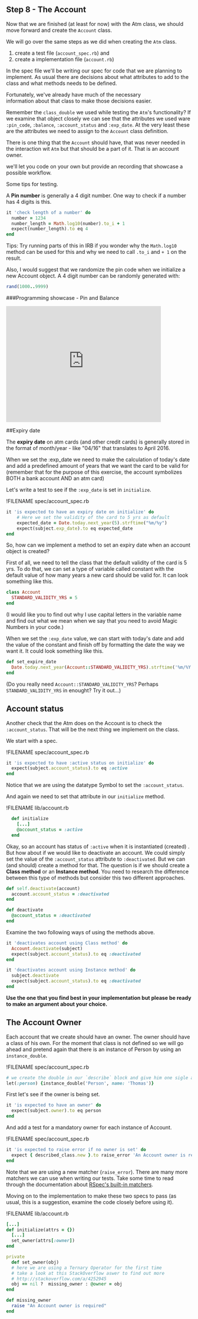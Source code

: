## Step 8 - The Account

Now that we are finished (at least for now) with the Atm class, we should move forward and create the `Account` class. 

We will go over the same steps as we did when creating the `Atm` class. 

1. create a test file (`account_spec.rb`) and
2. create a implementation file (`account.rb`)

In the spec file we'll be writing our spec for code that we are planning to implement. As usual there are decisions about what attributes to add to the class and what methods needs to be defined.

Fortunately, we've already have much of the necessary  
information about that class to make those decisions easier. 

Remember the `class_double` we used while testing the `Atm`'s functionality? If we examine that object closely we can see that the attributes we used ware `:pin_code`, `:balance`, `:account_status` and `:exp_date`. At the very least these are the attributes we need to assign to the `Account` class definition. 

There is one thing that the `Account` should have, that was never needed in the interaction wit `Atm` but that should be a part of it. That is an account owner. 

we'll let you code on your own but provide an recording that showcase a possible workflow. 

Some tips for testing.

A **Pin number** is generally a 4 digit number. One way to check if a number has 4 digits is this.

```ruby
it 'check length of a number' do
  number = 1234
  number_length = Math.log10(number).to_i + 1
  expect(number_length).to eq 4
end
```

Tips: Try running parts of this in IRB if you wonder why the `Math.log10` method can be used for this and why we need to call `.to_i` and `+ 1` on the result. 

Also, I would suggest that we randomize the pin code when we initialize a new Account object. A 4 digit number can be randomly generated with:

```ruby
rand(1000..9999)
```


###Programming showcase -  Pin and Balance

<iframe width="420" height="315" src="https://www.youtube.com/embed/WTS_o121xIo" frameborder="0" allowfullscreen></iframe>

##Expiry date

The **expiry date** on atm cards (and other credit cards) is generally stored in the format of month/year - like "04/16" that translates to April 2016.

When we set the :exp_date we need to make the calculation of today's date and add a predefined amount of years that we want the card to be valid for (remember that for the purpose of this exercise, the account symbolizes BOTH a bank account AND an atm card)  

Let's write a test to see if the `:exp_date` is set in `initialize`. 

!FILENAME spec/account_spec.rb
```ruby
it 'is expected to have an expiry date on initialize' do
    # Here we set the validity of the card to 5 yrs as default
    expected_date = Date.today.next_year(5).strftime("%m/%y")
    expect(subject.exp_date).to eq expected_date
end
```

So, how can we implement a method to set an expiry date when an account object is created?

First of all, we need to tell the class that the default validity of the card is 5 yrs. To do that, we can set a type of variable called constant with the default value of how many years a new card should be valid for. It can look something like this.

```ruby 
class Account 
  STANDARD_VALIDITY_YRS = 5
end
```
(I would like you to find out why I use capital letters in the variable name and find out what we mean when we say that you need to avoid Magic Numbers in your code.) 

When we set the `:exp_date` value, we can start with today's date and add the value of the constant and finish off by formatting the date the way we want it. It could look something like this.

```ruby 
def set_expire_date
  Date.today.next_year(Account::STANDARD_VALIDITY_YRS).strftime('%m/%Y')
end
```
(Do you really need `Account::STANDARD_VALIDITY_YRS`? Perhaps `STANDARD_VALIDITY_YRS` in enought? Try it out...)

## Account status

Another check that the Atm does on the Account is to check the `:account_status`. That will be the next thing we implement on the class. 

We start with a spec.

!FILENAME spec/account_spec.rb
```ruby
it 'is expected to have :active status on initialize' do
  expect(subject.account_status).to eq :active
end
```

Notice that we are using the datatype Symbol to set the `:account_status`. 

And again we need to set that attribute in our `initialize` method.

!FILENAME lib/account.rb
```ruby
  def initialize
    [...]
    @account_status = :active
  end
```

Okay, so an account has status of `:active` when it is instantiated (created) . But how about if we would like to deactivate an account. We could simply set the value of the `:account_status` attribute to `:deactivated`. But we can (and should) create a method for that. The question is if we should create a **Class method** or an **Instance method**. You need to research the difference between this type of methods but consider this two different approaches.

```ruby
def self.deactivate(account)
  account.account_status = :deactivated
end 

def deactivate
  @account_status = :deactivated
end 
```

Examine the two following ways of using the methods above.

```ruby
it 'deactivates account using Class method' do
  Account.deactivate(subject)
  expect(subject.account_status).to eq :deactivated
end

it 'deactivates account using Instance method' do
  subject.deactivate
  expect(subject.account_status).to eq :deactivated
end
```

**Use the one that you find best in your implementation but please be ready to make an argument about your choice.** 

## The Account Owner

Each account that we create should have an owner. The owner should have a class of his own. For the moment that class is not defined so we will go ahead and pretend again that there is an instance of Person by using an `instance_double`.


!FILENAME spec/account_spec.rb
```ruby
# we create the double in our `describe` block and give him one sigle attribute
let(:person) {instance_double('Person', name: 'Thomas')}
```

First let's see if the owner is being set.

```ruby
it 'is expected to have an owner' do
  expect(subject.owner).to eq person
end
```
And add a test for a mandatory owner for each instance of Account.

!FILENAME spec/account_spec.rb
```ruby
it 'is expected to raise error if no owner is set' do
  expect { described_class.new }.to raise_error 'An Account owner is required'
end
```

Note that we are using a new matcher (`raise_error`). There are many more matchers we can use when writing our tests. Take some time to read through the documentation about [RSpec's built-in matchers](https://www.relishapp.com/rspec/rspec-expectations/v/3-4/docs/built-in-matchers/). 

Moving on to the implementation to make these two specs to pass (as usual, this is a suggestion, examine the code closely before using it).

!FILENAME lib/account.rb
```ruby
[...]
def initialize(attrs = {})
  [...]
  set_owner(attrs[:owner])
end

private
  def set_owner(obj)
  # here we are using a Ternary Operator for the first time
  # take a look at this StackOverflow aswer to find out more
  # http://stackoverflow.com/a/4252945
  obj == nil ?  missing_owner : @owner = obj
end

def missing_owner
  raise "An Account owner is required"
end
```


















